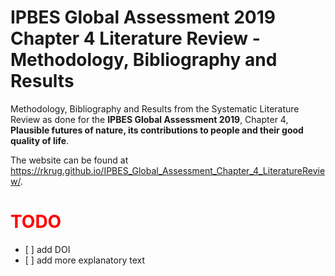 IPBES Global Assessment 2019 Chapter 4 Literature Review - Methodology,
Bibliography and Results
================

Methodology, Bibliography and Results from the Systematic Literature
Review as done for the **IPBES Global Assessment 2019**, Chapter 4,
**Plausible futures of nature, its contributions to people and their
good quality of life**.

The website can be found at
<https://rkrug.github.io/IPBES_Global_Assessment_Chapter_4_LiteratureReview/>.

# **<span style="color:red"> TODO</span>**

  - \[ \] add DOI
  - \[ \] add more explanatory text
